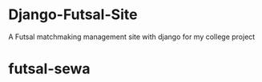 # Django-Futsal-Site
A Futsal matchmaking management site with django for my college project
# futsal-sewa
